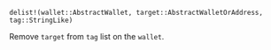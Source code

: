 ```
delist!(wallet::AbstractWallet, target::AbstractWalletOrAddress, tag::StringLike)
```

Remove `target` from `tag` list on the `wallet`.
